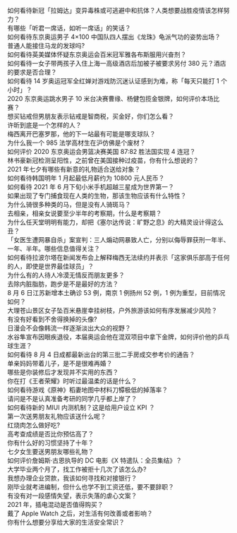 如何看待新冠「拉姆达」变异毒株或可逃避中和抗体？人类想要战胜疫情该怎样努力？  
有哪些「听君一席话，如听一席话」的笑话？  
如何看待东京奥运男子 4×100 中国队四人摆出《龙珠》龟派气功的姿势出场？  
普通人能接住马龙的发球吗?  
如何看待英美媒体怀疑东京奥运会百米冠军雅各布斯服用兴奋剂？  
如何看待一女子带两孩子入住上海一高级酒店后加被子被要求另付 380 元？酒店的要求是否合理？  
如何看待 14 岁奥运冠军全红婵对游戏防沉迷认证感到为难，称「每天只能打 1 个小时」？  
2020 东京奥运跳水男子 10 米台决赛曹缘、杨健包揽金银牌，如何评价本场比赛？  
想买钻戒但男朋友表示钻戒是智商税，买金好，你们怎么看？  
许昕到底是一个怎样的人？  
梅西离开巴塞罗那，他的下一站最有可能是哪支球队？  
为什么我一个 985 法学高材生在沪仿佛是个废材？  
如何评价 2020 东京奥运会男篮决赛美国 87:82 胜法国实现 4 连冠？  
林书豪新冠检测呈阳性，之前曾在美国接种过疫苗，你有什么想说的？  
2021 年七夕有哪些有新意的礼物适合送给对象？  
如何看待韩国明年 1 月起最低月薪约为 10800 元人民币？  
如何看待 2021 年 6 月下旬小米手机超越三星成为世界第一？  
如果出现了专门捕食现在人类的生物，那该生物应该有什么特性？  
为什么骑很多种类的马，但是没有人骑斑马？  
去相亲，相亲女说要至少半年的考察期，什么是考察期？  
为什么任天堂明明有能力，却把《塞尔达传说：旷野之息》的大精灵设计得这么丑？  
「女医生遭网暴自杀」案宣判：三人煽动网暴致人亡，分别以侮辱罪获刑一年半、一年、半年。哪些信息值得关注？  
如何看待拉波尔塔在新闻发布会上解释梅西无法续约并表示「这家俱乐部高于任何的人，即使是世界最佳球员」？  
为什么有的人待人冷漠无情反而朋友更多？  
去除内脏脂肪，跑步是不是最好的方法？  
8 月 6 日江苏新增本土确诊 53 例，南京 1 例扬州 52 例，1 例为重型，目前情况如何？  
大理苍山景区女子坠百米悬崖幸挂树枝，户外旅游该如何有序发展减少风险？  
有没有好看到不舍得换掉的头像?  
日漫会不会像韩流一样逐渐淡出大众的视野？  
水谷隼宣布因眼疾退役，本届奥运会他在混双项目中拿下金牌，如何评价他的乒乓球生涯？  
如何看待 8 月 4 日成都最新出台的第三批二手房成交参考价的通告？  
单亲妈妈带着儿子，是不是很难再婚？  
哪些是你装修后才发现并不实用的东西？  
你在打《王者荣耀》时听过最温柔的话是什么？  
如何看待游戏《原神》稻妻地图中材料刀镡极低的掉落率？  
请问是不是认真准备考研的同学几乎都上岸了？  
如何看待新的 MIUI 内测机制？这是给用户设立 KPI ？  
第一次送男朋友礼物应该送什么呢？  
红烧肉怎么做好吃?  
高考查成绩是否比你预估高了？  
你有什么好的习惯坚持了十年？  
七夕女生要送男朋友哪些礼物？  
如何评价詹姆斯·古恩执导的 DC 电影《X 特遣队：全员集结》？  
大学毕业两个月了，找工作被拒十几次了该怎么办?  
我想办理企业贷款，我该如何寻找和对接银行？  
刚毕业就考进编制，但什么也学不到工资还低，要不要辞职？  
有没有对一段感情失望，表示失落的虐心文案？  
2021 年，插电混动是否值得购买？  
戴了 Apple Watch 之后，对生活有何改善或者影响？  
你有什么想要分享给大家的生活安全常识？  
